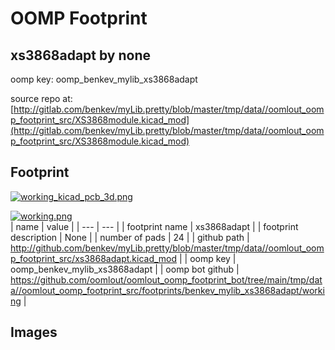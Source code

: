 # OOMP Footprint  
## xs3868adapt  by none  
  
oomp key: oomp_benkev_mylib_xs3868adapt  
  
source repo at: [http://gitlab.com/benkev/myLib.pretty/blob/master/tmp/data//oomlout_oomp_footprint_src/XS3868module.kicad_mod](http://gitlab.com/benkev/myLib.pretty/blob/master/tmp/data//oomlout_oomp_footprint_src/XS3868module.kicad_mod)  
## Footprint  
  
[![working_kicad_pcb_3d.png](working_kicad_pcb_3d_600.png)](working_kicad_pcb_3d.png)  
  
[![working.png](working_600.png)](working.png)  
| name | value | 
| --- | --- | 
| footprint name | xs3868adapt | 
| footprint description | None | 
| number of pads | 24 | 
| github path | http://github.com/benkev/myLib.pretty/blob/master/tmp/data//oomlout_oomp_footprint_src/xs3868adapt.kicad_mod | 
| oomp key | oomp_benkev_mylib_xs3868adapt | 
| oomp bot github | https://github.com/oomlout/oomlout_oomp_footprint_bot/tree/main/tmp/data//oomlout_oomp_footprint_src/footprints/benkev_mylib_xs3868adapt/working | 
## Images  
